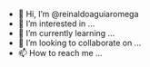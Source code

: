 - 👋 Hi, I’m @reinaldoaguiaromega
- 👀 I’m interested in ...
- 🌱 I’m currently learning ...
- 💞️ I’m looking to collaborate on ...
- 📫 How to reach me ...

<!---
reinaldoaguiaromega/reinaldoaguiaromega is a ✨ special ✨ repository because its `README.md` (this file) appears on your GitHub profile.
You can click the Preview link to take a look at your changes.
--->
